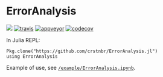 # ErrorAnalysis

[![](https://img.shields.io/badge/docs-latest-blue.svg)](https://crstnbr.github.io/ErrorAnalysis.jl/latest)
[![travis][travis-img]](https://travis-ci.org/crstnbr/ErrorAnalysis.jl)
[![appveyor][appveyor-img]](https://ci.appveyor.com/project/crstnbr/erroranalysis-jl/branch/master)
[![codecov][codecov-img]](http://codecov.io/github/crstnbr/ErrorAnalysis.jl?branch=master)

[travis-img]: https://img.shields.io/travis/crstnbr/ErrorAnalysis.jl/master.svg?label=Linux+/+macOS
[appveyor-img]: https://img.shields.io/appveyor/ci/crstnbr/erroranalysis-jl/master.svg?label=Windows
[codecov-img]: https://img.shields.io/codecov/c/github/crstnbr/ErrorAnalysis.jl/master.svg?label=codecov


In Julia REPL:
```
Pkg.clone("https://github.com/crstnbr/ErrorAnalysis.jl")
using ErrorAnalysis
```

Example of use, see [`/example/ErrorAnalysis.ipynb`](example/ErrorAnalysis.ipynb).
